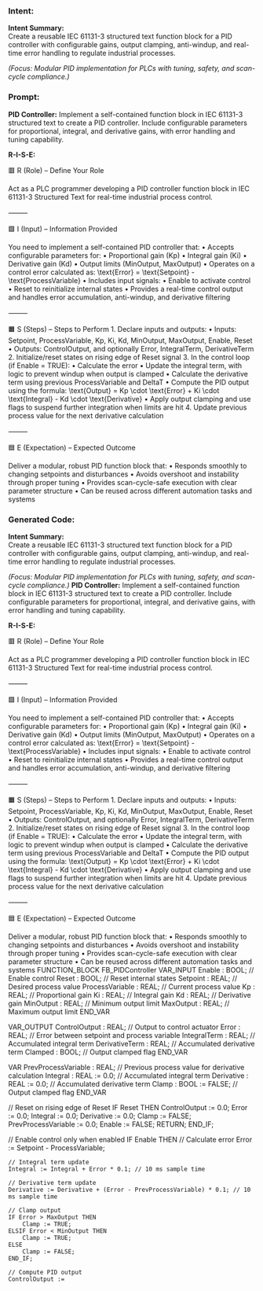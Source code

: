 ### Intent:
**Intent Summary:**  
Create a reusable IEC 61131-3 structured text function block for a PID controller with configurable gains, output clamping, anti-windup, and real-time error handling to regulate industrial processes.  

*(Focus: Modular PID implementation for PLCs with tuning, safety, and scan-cycle compliance.)*

### Prompt:
**PID Controller:**
Implement a self-contained function block in IEC 61131-3 structured text to create a PID controller. Include configurable parameters for proportional, integral, and derivative gains, with error handling and tuning capability.

**R-I-S-E:**

🟥 R (Role) – Define Your Role

Act as a PLC programmer developing a PID controller function block in IEC 61131-3 Structured Text for real-time industrial process control.

⸻

🟩 I (Input) – Information Provided

You need to implement a self-contained PID controller that:
	•	Accepts configurable parameters for:
	•	Proportional gain (Kp)
	•	Integral gain (Ki)
	•	Derivative gain (Kd)
	•	Output limits (MinOutput, MaxOutput)
	•	Operates on a control error calculated as:
\text{Error} = \text{Setpoint} - \text{ProcessVariable}
	•	Includes input signals:
	•	Enable to activate control
	•	Reset to reinitialize internal states
	•	Provides a real-time control output and handles error accumulation, anti-windup, and derivative filtering

⸻

🟧 S (Steps) – Steps to Perform
	1.	Declare inputs and outputs:
	•	Inputs: Setpoint, ProcessVariable, Kp, Ki, Kd, MinOutput, MaxOutput, Enable, Reset
	•	Outputs: ControlOutput, and optionally Error, IntegralTerm, DerivativeTerm
	2.	Initialize/reset states on rising edge of Reset signal
	3.	In the control loop (if Enable = TRUE):
	•	Calculate the error
	•	Update the integral term, with logic to prevent windup when output is clamped
	•	Calculate the derivative term using previous ProcessVariable and DeltaT
	•	Compute the PID output using the formula:
\text{Output} = Kp \cdot \text{Error} + Ki \cdot \text{Integral} - Kd \cdot \text{Derivative}
	•	Apply output clamping and use flags to suspend further integration when limits are hit
	4.	Update previous process value for the next derivative calculation

⸻

🟦 E (Expectation) – Expected Outcome

Deliver a modular, robust PID function block that:
	•	Responds smoothly to changing setpoints and disturbances
	•	Avoids overshoot and instability through proper tuning
	•	Provides scan-cycle-safe execution with clear parameter structure
	•	Can be reused across different automation tasks and systems

### Generated Code:
**Intent Summary:**  
Create a reusable IEC 61131-3 structured text function block for a PID controller with configurable gains, output clamping, anti-windup, and real-time error handling to regulate industrial processes.  

*(Focus: Modular PID implementation for PLCs with tuning, safety, and scan-cycle compliance.)*
**PID Controller:**
Implement a self-contained function block in IEC 61131-3 structured text to create a PID controller. Include configurable parameters for proportional, integral, and derivative gains, with error handling and tuning capability.

**R-I-S-E:**

🟥 R (Role) – Define Your Role

Act as a PLC programmer developing a PID controller function block in IEC 61131-3 Structured Text for real-time industrial process control.

⸻

🟩 I (Input) – Information Provided

You need to implement a self-contained PID controller that:
	•	Accepts configurable parameters for:
	•	Proportional gain (Kp)
	•	Integral gain (Ki)
	•	Derivative gain (Kd)
	•	Output limits (MinOutput, MaxOutput)
	•	Operates on a control error calculated as:
\text{Error} = \text{Setpoint} - \text{ProcessVariable}
	•	Includes input signals:
	•	Enable to activate control
	•	Reset to reinitialize internal states
	•	Provides a real-time control output and handles error accumulation, anti-windup, and derivative filtering

⸻

🟧 S (Steps) – Steps to Perform
	1.	Declare inputs and outputs:
	•	Inputs: Setpoint, ProcessVariable, Kp, Ki, Kd, MinOutput, MaxOutput, Enable, Reset
	•	Outputs: ControlOutput, and optionally Error, IntegralTerm, DerivativeTerm
	2.	Initialize/reset states on rising edge of Reset signal
	3.	In the control loop (if Enable = TRUE):
	•	Calculate the error
	•	Update the integral term, with logic to prevent windup when output is clamped
	•	Calculate the derivative term using previous ProcessVariable and DeltaT
	•	Compute the PID output using the formula:
\text{Output} = Kp \cdot \text{Error} + Ki \cdot \text{Integral} - Kd \cdot \text{Derivative}
	•	Apply output clamping and use flags to suspend further integration when limits are hit
	4.	Update previous process value for the next derivative calculation

⸻

🟦 E (Expectation) – Expected Outcome

Deliver a modular, robust PID function block that:
	•	Responds smoothly to changing setpoints and disturbances
	•	Avoids overshoot and instability through proper tuning
	•	Provides scan-cycle-safe execution with clear parameter structure
	•	Can be reused across different automation tasks and systems
FUNCTION_BLOCK FB_PIDController
VAR_INPUT
    Enable : BOOL; // Enable control
    Reset : BOOL; // Reset internal states
    Setpoint : REAL; // Desired process value
    ProcessVariable : REAL; // Current process value
    Kp : REAL; // Proportional gain
    Ki : REAL; // Integral gain
    Kd : REAL; // Derivative gain
    MinOutput : REAL; // Minimum output limit
    MaxOutput : REAL; // Maximum output limit
END_VAR

VAR_OUTPUT
    ControlOutput : REAL; // Output to control actuator
    Error : REAL; // Error between setpoint and process variable
    IntegralTerm : REAL; // Accumulated integral term
    DerivativeTerm : REAL; // Accumulated derivative term
    Clamped : BOOL; // Output clamped flag
END_VAR

VAR
    PrevProcessVariable : REAL; // Previous process value for derivative calculation
    Integral : REAL := 0.0; // Accumulated integral term
    Derivative : REAL := 0.0; // Accumulated derivative term
    Clamp : BOOL := FALSE; // Output clamped flag
END_VAR

// Reset on rising edge of Reset
IF Reset THEN
    ControlOutput := 0.0;
    Error := 0.0;
    Integral := 0.0;
    Derivative := 0.0;
    Clamp := FALSE;
    PrevProcessVariable := 0.0;
    Enable := FALSE;
    RETURN;
END_IF;

// Enable control only when enabled
IF Enable THEN
    // Calculate error
    Error := Setpoint - ProcessVariable;

    // Integral term update
    Integral := Integral + Error * 0.1; // 10 ms sample time

    // Derivative term update
    Derivative := Derivative + (Error - PrevProcessVariable) * 0.1; // 10 ms sample time

    // Clamp output
    IF Error > MaxOutput THEN
        Clamp := TRUE;
    ELSIF Error < MinOutput THEN
        Clamp := TRUE;
    ELSE
        Clamp := FALSE;
    END_IF;

    // Compute PID output
    ControlOutput :=

